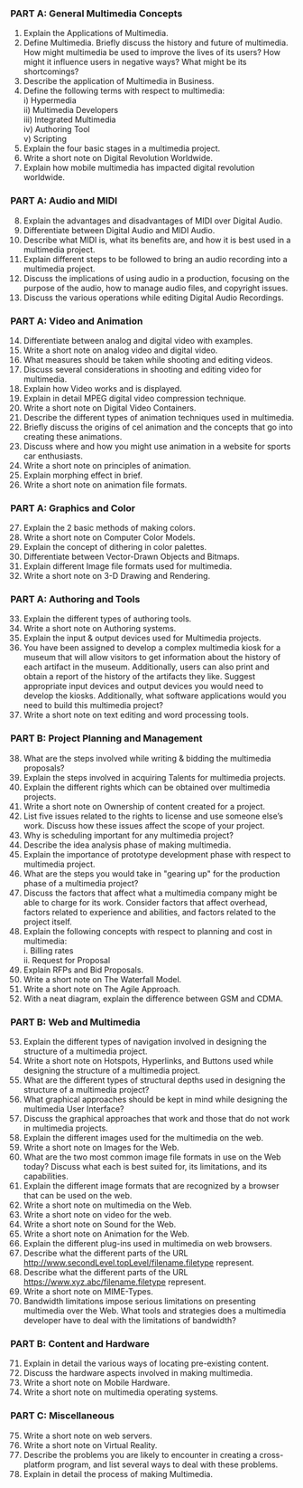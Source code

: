 ### PART A: General Multimedia Concepts
1. Explain the Applications of Multimedia.
2. Define Multimedia. Briefly discuss the history and future of multimedia. How might multimedia be used to improve the lives of its users? How might it influence users in negative ways? What might be its shortcomings?
3. Describe the application of Multimedia in Business.
4. Define the following terms with respect to multimedia:  
   i) Hypermedia  
   ii) Multimedia Developers  
   iii) Integrated Multimedia  
   iv) Authoring Tool  
   v) Scripting  
5. Explain the four basic stages in a multimedia project.
6. Write a short note on Digital Revolution Worldwide.
7. Explain how mobile multimedia has impacted digital revolution worldwide.

### PART A: Audio and MIDI
8. Explain the advantages and disadvantages of MIDI over Digital Audio.
9. Differentiate between Digital Audio and MIDI Audio.
10. Describe what MIDI is, what its benefits are, and how it is best used in a multimedia project.
11. Explain different steps to be followed to bring an audio recording into a multimedia project.
12. Discuss the implications of using audio in a production, focusing on the purpose of the audio, how to manage audio files, and copyright issues.
13. Discuss the various operations while editing Digital Audio Recordings.

### PART A: Video and Animation
14. Differentiate between analog and digital video with examples.
15. Write a short note on analog video and digital video.
16. What measures should be taken while shooting and editing videos.
17. Discuss several considerations in shooting and editing video for multimedia.
18. Explain how Video works and is displayed.
19. Explain in detail MPEG digital video compression technique.
20. Write a short note on Digital Video Containers.
21. Describe the different types of animation techniques used in multimedia.
22. Briefly discuss the origins of cel animation and the concepts that go into creating these animations.
23. Discuss where and how you might use animation in a website for sports car enthusiasts.
24. Write a short note on principles of animation.
25. Explain morphing effect in brief.
26. Write a short note on animation file formats.

### PART A: Graphics and Color
27. Explain the 2 basic methods of making colors.
28. Write a short note on Computer Color Models.
29. Explain the concept of dithering in color palettes.
30. Differentiate between Vector-Drawn Objects and Bitmaps.
31. Explain different Image file formats used for multimedia.
32. Write a short note on 3-D Drawing and Rendering.

### PART A: Authoring and Tools
33. Explain the different types of authoring tools.
34. Write a short note on Authoring systems.
35. Explain the input & output devices used for Multimedia projects.
36. You have been assigned to develop a complex multimedia kiosk for a museum that will allow visitors to get information about the history of each artifact in the museum. Additionally, users can also print and obtain a report of the history of the artifacts they like. Suggest appropriate input devices and output devices you would need to develop the kiosks. Additionally, what software applications would you need to build this multimedia project?
37. Write a short note on text editing and word processing tools.

### PART B: Project Planning and Management
38. What are the steps involved while writing & bidding the multimedia proposals?
39. Explain the steps involved in acquiring Talents for multimedia projects.
40. Explain the different rights which can be obtained over multimedia projects.
41. Write a short note on Ownership of content created for a project.
42. List five issues related to the rights to license and use someone else’s work. Discuss how these issues affect the scope of your project.
43. Why is scheduling important for any multimedia project?
44. Describe the idea analysis phase of making multimedia.
45. Explain the importance of prototype development phase with respect to multimedia project.
46. What are the steps you would take in "gearing up" for the production phase of a multimedia project?
47. Discuss the factors that affect what a multimedia company might be able to charge for its work. Consider factors that affect overhead, factors related to experience and abilities, and factors related to the project itself.
48. Explain the following concepts with respect to planning and cost in multimedia:  
   i. Billing rates  
   ii. Request for Proposal  
49. Explain RFPs and Bid Proposals.
50. Write a short note on The Waterfall Model.
51. Write a short note on The Agile Approach.
52. With a neat diagram, explain the difference between GSM and CDMA.

### PART B: Web and Multimedia
53. Explain the different types of navigation involved in designing the structure of a multimedia project.
54. Write a short note on Hotspots, Hyperlinks, and Buttons used while designing the structure of a multimedia project.
55. What are the different types of structural depths used in designing the structure of a multimedia project?
56. What graphical approaches should be kept in mind while designing the multimedia User Interface?
57. Discuss the graphical approaches that work and those that do not work in multimedia projects.
58. Explain the different images used for the multimedia on the web.
59. Write a short note on Images for the Web.
60. What are the two most common image file formats in use on the Web today? Discuss what each is best suited for, its limitations, and its capabilities.
61. Explain the different image formats that are recognized by a browser that can be used on the web.
62. Write a short note on multimedia on the Web.
63. Write a short note on video for the web.
64. Write a short note on Sound for the Web.
65. Write a short note on Animation for the Web.
66. Explain the different plug-ins used in multimedia on web browsers.
67. Describe what the different parts of the URL http://www.secondLevel.topLevel/filename.filetype represent.
68. Describe what the different parts of the URL https://www.xyz.abc/filename.filetype represent.
69. Write a short note on MIME-Types.
70. Bandwidth limitations impose serious limitations on presenting multimedia over the Web. What tools and strategies does a multimedia developer have to deal with the limitations of bandwidth?

### PART B: Content and Hardware
71. Explain in detail the various ways of locating pre-existing content.
72. Discuss the hardware aspects involved in making multimedia.
73. Write a short note on Mobile Hardware.
74. Write a short note on multimedia operating systems.

### PART C: Miscellaneous
75. Write a short note on web servers.
76. Write a short note on Virtual Reality.
77. Describe the problems you are likely to encounter in creating a cross-platform program, and list several ways to deal with these problems.
78. Explain in detail the process of making Multimedia.
